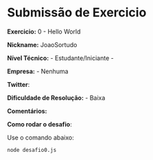 # Submissão de Exercicio

**Exercicio:** 0 - Hello World

**Nickname:** JoaoSortudo

**Nível Técnico:** - Estudante/Iniciante -

**Empresa:** - Nenhuma

**Twitter**: 

**Dificuldade de Resolução:** - Baixa

**Comentários:**

**Como rodar o desafio**:

Use o comando abaixo:

```bash
node desafio0.js
```